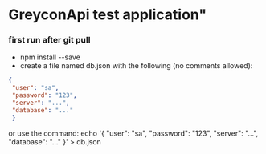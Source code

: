 # GreyconApi test application"

### first run after git pull
* npm install --save
* create a file named db.json with the following (no comments allowed):
```json
{
 "user": "sa",
 "password": "123",
 "server": "...", 
 "database": "..."
 }
 ```

 or use the command:
 echo '{  "user": "sa",  "password": "123",  "server": "...",  "database": "..."  }' > db.json
